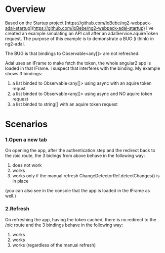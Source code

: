 # Overview
Based on the Startup project [https://github.com/IoBebe/ng2-webpack-adal-startup](https://github.com/IoBebe/ng2-webpack-adal-startup) 
i've created an example simulating an API call after an adalService.aquireToken request.
The purpose of this example is to demonstrate a BUG (i think) in  ng2-adal.

The BUG is that bindings to Observable<any[]> are not refreshed.

Adal uses an IFrame to make fetch the token, the whole angular2 app is loaded in that IFrame.
I suspect that interferes with the binding. My example shows 3 bindings:

1. a list binded to Observable<any[]> using async with an aquire token requst 
2. a list binded to Observable<any[]> using async and NO aquire token request
3. a list binded to string[] with an aquire token request

# Scenarios

### 1.Open a new tab
On opening the app, after the authentication step and the redirect back to the /oic route, the 3 bidings from above behave in the following way:

1. does not work
2. works
3. works only if the manual refresh ChangeDetectorRef.detectChanges() is in place

(you can also see in the console that the app is loaded in the IFrame as well.)

### 2.Refresh
On refreshing the app, having the token cached, there is no redirect to the /oic route and the 3 bindings behave in the following way:

1. works
2. works
3. works (regardless of the manual refresh)
 